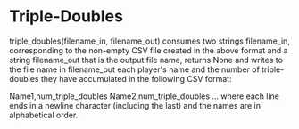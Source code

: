 # Triple-Doubles

triple_doubles(filename_in, filename_out) consumes two strings filename_in, corresponding to the non-empty CSV file created in the above format and a string filename_out that is the output file name, returns None and writes to the file name in filename_out each player's name and the number of triple-doubles they have accumulated in the following CSV format:

Name1,num_triple_doubles
Name2,num_triple_doubles
...
where each line ends in a newline character (including the last) and the names are in alphabetical order.

